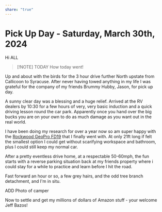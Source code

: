 ```yaml
---
share: "true"
---
```

<!--
published: 2024-03-30
image: https://library.wamphlett.net/photos/vamphlett/blog/header.jpg
title: Pick Up Day - Saturday, March 30th, 2024
description: Pickup
slug: March30
-->

#  Pick Up Day - Saturday, March 30th, 2024

Hi ALL

> [!NOTE] TODAY
> How today went!

Up and about with the birds for the 3 hour drive further North upstate from Callicoon to Syracuse. After never having towed anything in my life I was grateful for the company of my friends Brummy Hubby, Jason, for pick up day. 

A sunny clear day was a blessing  and a huge relief. Arrived at the RV dealers by 10:30 for a few hours of very, very basic induction and a quick driving lesson round the car park. Apparently once you hand over the big bucks you are on your own to do as much damage as you want out in the real world.

I have been doing my research for over a year now so am super happy with the [Rockwood GeoPro FD19](https://blog.vanessaamphlett.com/topics/default/articles) that I finally went with. At only 21ft long if felt the smallest option I could get without scarifying workspace and bathroom, plus I could still keep my normal car.

After a pretty eventless drive home, at a respectable 50-60mph,  the fun starts with a reverse parking situation back at my friends property where i could stay for a while to practice and learn before I hit the road.

Fast forward an hour or so, a few grey hairs, and the odd tree branch detachment, and I'm in situ.

ADD Photo of camper

Now to settle and get my millions of dollars of Amazon stuff - your welcome Jeff Bazos!








